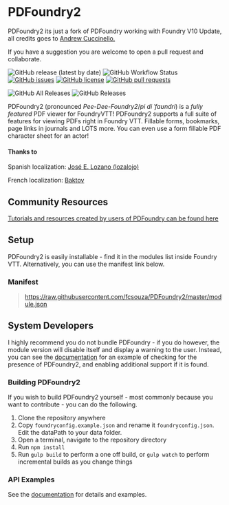 # PDFoundry2

PDFoundry2 its just a fork of PDFoundry working with Foundry V10 Update, all credits goes to [Andrew Cuccinello.](https://github.com/lozalojo)

If you have a suggestion you are welcome to open a pull request and collaborate.

![GitHub release (latest by date)](https://img.shields.io/github/v/release/fcsouza/PDFoundry2)
![GitHub Workflow Status](https://img.shields.io/github/workflow/status/fcsouza/PDFoundry2/Release%20Module)
[![GitHub issues](https://img.shields.io/github/issues/fcsouza/PDFoundry2)](https://github.com/fcsouza/PDFoundry2/issues)
[![GitHub license](https://img.shields.io/github/license/fcsouza/PDFoundry2)](https://github.com/fcsouza/PDFoundry2/blob/master/LICENSE)
[![GitHub pull requests](https://img.shields.io/badge/pull%20requests-welcome-green)](https://github.com/fcsouza/PDFoundry2/compare)

![GitHub All Releases](https://img.shields.io/github/downloads/fcsouza/PDFoundry2/total)
![GitHub Releases](https://img.shields.io/github/downloads/fcsouza/PDFoundry2/latest/total)

PDFoundry2 (pronounced *Pee-Dee-Foundry2*/*pi di ˈfaʊndri*) is a *fully featured* PDF viewer for FoundryVTT!  PDFoundry2 supports a full suite of features for viewing PDFs right in Foundry VTT. Fillable forms, bookmarks, page links in journals and LOTS more. You can even use a form fillable PDF character sheet for an actor!

#### Thanks to
Spanish localization: [José E. Lozano (lozalojo)](https://github.com/lozalojo)

French localization: [Baktov](https://github.com/Baktov)

## Community Resources
[Tutorials and resources created by users of PDFoundry can be found here](https://github.com/Djphoenix719/PDFoundry/wiki/Community-Resources)

## Setup
PDFoundry2 is easily installable - find it in the modules list inside Foundry VTT. Alternatively, you can use the manifest link below.

### Manifest
> https://raw.githubusercontent.com/fcsouza/PDFoundry2/master/module.json

## System Developers
I highly recommend you do not bundle PDFoundry - if you do however, the module version will disable itself and display a warning to the user. Instead, you can see the [documentation](https://fcsouza.github.io/PDFoundry2/index.html) for an example of checking for the presence of PDFoundry2, and enabling additional support if it is found.

### Building PDFoundry2
If you wish to build PDFoundry2 yourself - most commonly because you want to contribute - you can do the following.

1. Clone the repository anywhere
2. Copy `foundryconfig.example.json` and rename it `foundryconfig.json`. Edit the dataPath to your data folder.
2. Open a terminal, navigate to the repository directory
3. Run `npm install`
4. Run `gulp build` to perform a one off build, or `gulp watch` to perform incremental builds as you change things

### API Examples

See the [documentation](https://fcsouza.github.io/PDFoundry2/index.html) for details and examples.
